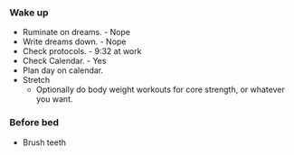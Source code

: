 ### Wake up
- Ruminate on dreams. - Nope
- Write dreams down. - Nope
- Check protocols. - 9:32 at work
- Check Calendar. - Yes
- Plan day on calendar.
- Stretch
	- Optionally do body weight workouts for core strength, or whatever you want.

### Before bed
- Brush teeth
